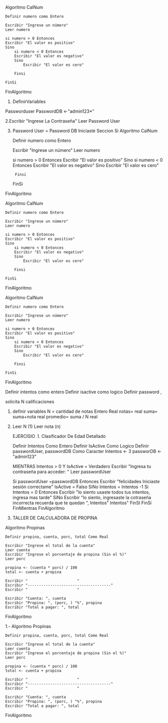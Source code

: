 Algoritmo CalNum

    Definir numero como Entero

    Escribir "Ingrese un número"
    Leer numero

    si numero > 0 Entonces 
    Escribir "El valor es positivo"
    Sino 
        si numero < 0 Entonces 
        Escribir "El valor es negativo"
        Sino 
            Escribir "El valor es cero" 
                   
        Finsi

    FinSi

FinAlgoritmo

1. DefinirVariables 

Passworduser
PasswordDB <-"admin123*"

2.Escribir "Ingrese La Contraseña"
  Leer Password User

3. Password User = Password DB
   Iniciaste Seccion
   Si 
   Algoritmo CalNum

    Definir numero como Entero

    Escribir "Ingrese un número"
    Leer numero

    si numero > 0 Entonces 
    Escribir "El valor es positivo"
    Sino 
        si numero < 0 Entonces 
        Escribir "El valor es negativo"
        Sino 
            Escribir "El valor es cero" 
                   
        Finsi

    FinSi

FinAlgoritmo


Algoritmo CalNum

    Definir numero como Entero

    Escribir "Ingrese un número"
    Leer numero

    si numero > 0 Entonces 
    Escribir "El valor es positivo"
    Sino 
        si numero < 0 Entonces 
        Escribir "El valor es negativo"
        Sino 
            Escribir "El valor es cero" 
                   
        Finsi

    FinSi

FinAlgoritmo

Algoritmo CalNum

    Definir numero como Entero

    Escribir "Ingrese un número"
    Leer numero

    si numero > 0 Entonces 
    Escribir "El valor es positivo"
    Sino 
        si numero < 0 Entonces 
        Escribir "El valor es negativo"
        Sino 
            Escribir "El valor es cero" 
                   
        Finsi

    FinSi

FinAlgoritmo

Definir intentos como entero
Definir isactive como logico
Definir password , 

solicita N calificaciones 

1. definir variables 
    N = cantidad de notas           Entero
                                    Real
    notas=                  real
    suma=   suma+nota                real
    promedio= suma / N             real

2. Leer     N   (1)
   Leer  nota (n) 

   EJERCISIO .1. Clasificador De Edad Detallado

   Definir Intentos Como Entero 
   Definir IsActive Como Logico 
   Definir passwordUser, passwordDB Como Caracter 
   Intentos <- 3
   passworDB <- "admin123" 

   MIENTRAS Intentos > 0 Y IsActive = Verdadero 
   Escribir "Ingresa tu contraseña para acceder: " 
   Leer passwordUser

   Si passwordUser =passwordDB Entonces
   Escribir "felicidades Iniciaste sesión correctame"
   IsActive = Falso
   SiNo
   Intentos = Intentos -1
   Si Intentos = 0 Entonces
        Escribir "lo siento usaste todos tus intentos, ingresa mas tarde"
        SiNo
        Escribir "lo siento, ingresaste la cotraseña incorrecta recuerda que te quedan ", Intentos" Intentos"
        FinSI
    FinSi
   FinMientras
FinAlgoritmo


1. TALLER DE CALCULADORA DE PROPINA

 Algoritmo Propinas

    Definir propina, cuenta, porc, total Como Real

    Escribir "Ingrese el total de la cuenta"
    Leer cuenta
    Escribir "Ingrese el porcentaje de propina (Sin el %)"
    Leer porc

    propina <- (cuenta * porc) / 100
    total <- cuenta + propina

    Escribir "                      "
    Escribir "-------------------------------------"
    Escribir "                      "

    Escribir "Cuenta: ", cuenta
    Escribir "Propina: ", (porc, ) "%", propina
    Escribir "Total a pagar: ", total 

FinAlgoritmo

1.- Algoritmo Propinas

    Definir propina, cuenta, porc, total Como Real

    Escribir "Ingrese el total de la cuenta"
    Leer cuenta
    Escribir "Ingrese el porcentaje de propina (Sin el %)"
    Leer porc

    propina <- (cuenta * porc) / 100
    total <- cuenta + propina

    Escribir "                      "
    Escribir "-------------------------------------"
    Escribir "                      "

    Escribir "Cuenta: ", cuenta
    Escribir "Propina: ", (porc, ) "%", propina
    Escribir "Total a pagar: ", total 

FinAlgoritmo